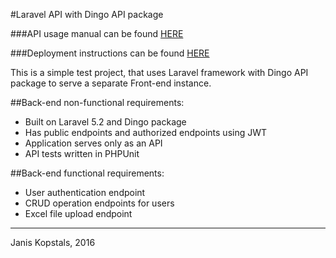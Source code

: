 #Laravel API with Dingo API package

###API usage manual can be found [HERE](https://github.com/jkopstals/dingo-api/blob/master/api_manual.md)

###Deployment instructions can be found [HERE](https://github.com/jkopstals/dingo-api/blob/master/dev_readme.md)

This is a simple test project, that uses Laravel framework with Dingo API package to serve a separate Front-end instance.

##Back-end non-functional requirements:

- Built on Laravel 5.2 and Dingo package
- Has public endpoints and authorized endpoints using JWT
- Application serves only as an API
- API tests written in PHPUnit

##Back-end functional requirements:

- User authentication endpoint
- CRUD operation endpoints for users
- Excel file upload endpoint

---
Janis Kopstals, 2016
